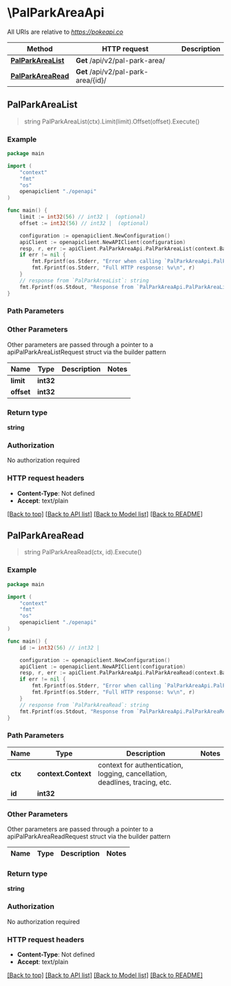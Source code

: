 # \PalParkAreaApi

All URIs are relative to *https://pokeapi.co*

Method | HTTP request | Description
------------- | ------------- | -------------
[**PalParkAreaList**](PalParkAreaApi.md#PalParkAreaList) | **Get** /api/v2/pal-park-area/ | 
[**PalParkAreaRead**](PalParkAreaApi.md#PalParkAreaRead) | **Get** /api/v2/pal-park-area/{id}/ | 



## PalParkAreaList

> string PalParkAreaList(ctx).Limit(limit).Offset(offset).Execute()



### Example

```go
package main

import (
    "context"
    "fmt"
    "os"
    openapiclient "./openapi"
)

func main() {
    limit := int32(56) // int32 |  (optional)
    offset := int32(56) // int32 |  (optional)

    configuration := openapiclient.NewConfiguration()
    apiClient := openapiclient.NewAPIClient(configuration)
    resp, r, err := apiClient.PalParkAreaApi.PalParkAreaList(context.Background()).Limit(limit).Offset(offset).Execute()
    if err != nil {
        fmt.Fprintf(os.Stderr, "Error when calling `PalParkAreaApi.PalParkAreaList``: %v\n", err)
        fmt.Fprintf(os.Stderr, "Full HTTP response: %v\n", r)
    }
    // response from `PalParkAreaList`: string
    fmt.Fprintf(os.Stdout, "Response from `PalParkAreaApi.PalParkAreaList`: %v\n", resp)
}
```

### Path Parameters



### Other Parameters

Other parameters are passed through a pointer to a apiPalParkAreaListRequest struct via the builder pattern


Name | Type | Description  | Notes
------------- | ------------- | ------------- | -------------
 **limit** | **int32** |  | 
 **offset** | **int32** |  | 

### Return type

**string**

### Authorization

No authorization required

### HTTP request headers

- **Content-Type**: Not defined
- **Accept**: text/plain

[[Back to top]](#) [[Back to API list]](../README.md#documentation-for-api-endpoints)
[[Back to Model list]](../README.md#documentation-for-models)
[[Back to README]](../README.md)


## PalParkAreaRead

> string PalParkAreaRead(ctx, id).Execute()



### Example

```go
package main

import (
    "context"
    "fmt"
    "os"
    openapiclient "./openapi"
)

func main() {
    id := int32(56) // int32 | 

    configuration := openapiclient.NewConfiguration()
    apiClient := openapiclient.NewAPIClient(configuration)
    resp, r, err := apiClient.PalParkAreaApi.PalParkAreaRead(context.Background(), id).Execute()
    if err != nil {
        fmt.Fprintf(os.Stderr, "Error when calling `PalParkAreaApi.PalParkAreaRead``: %v\n", err)
        fmt.Fprintf(os.Stderr, "Full HTTP response: %v\n", r)
    }
    // response from `PalParkAreaRead`: string
    fmt.Fprintf(os.Stdout, "Response from `PalParkAreaApi.PalParkAreaRead`: %v\n", resp)
}
```

### Path Parameters


Name | Type | Description  | Notes
------------- | ------------- | ------------- | -------------
**ctx** | **context.Context** | context for authentication, logging, cancellation, deadlines, tracing, etc.
**id** | **int32** |  | 

### Other Parameters

Other parameters are passed through a pointer to a apiPalParkAreaReadRequest struct via the builder pattern


Name | Type | Description  | Notes
------------- | ------------- | ------------- | -------------


### Return type

**string**

### Authorization

No authorization required

### HTTP request headers

- **Content-Type**: Not defined
- **Accept**: text/plain

[[Back to top]](#) [[Back to API list]](../README.md#documentation-for-api-endpoints)
[[Back to Model list]](../README.md#documentation-for-models)
[[Back to README]](../README.md)

